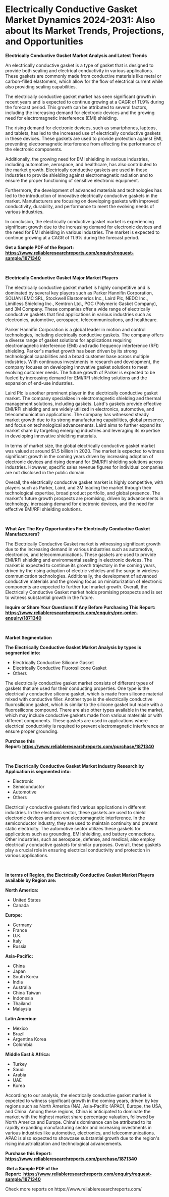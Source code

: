 <p><h1>Electrically Conductive Gasket Market Dynamics 2024-2031: Also about Its Market Trends, Projections, and Opportunities</h1></p><p><strong>Electrically Conductive Gasket Market Analysis and Latest Trends</strong></p>
<p><p>An electrically conductive gasket is a type of gasket that is designed to provide both sealing and electrical conductivity in various applications. These gaskets are commonly made from conductive materials like metal or carbon-filled elastomers, which allow for the flow of electrical current while also providing sealing capabilities.</p><p>The electrically conductive gasket market has seen significant growth in recent years and is expected to continue growing at a CAGR of 11.9% during the forecast period. This growth can be attributed to several factors, including the increasing demand for electronic devices and the growing need for electromagnetic interference (EMI) shielding.</p><p>The rising demand for electronic devices, such as smartphones, laptops, and tablets, has led to the increased use of electrically conductive gaskets in these devices. These gaskets are used to provide protection against EMI, preventing electromagnetic interference from affecting the performance of the electronic components.</p><p>Additionally, the growing need for EMI shielding in various industries, including automotive, aerospace, and healthcare, has also contributed to the market growth. Electrically conductive gaskets are used in these industries to provide shielding against electromagnetic radiation and to ensure the proper functioning of sensitive electronic equipment.</p><p>Furthermore, the development of advanced materials and technologies has led to the introduction of innovative electrically conductive gaskets in the market. Manufacturers are focusing on developing gaskets with improved conductivity, durability, and performance to meet the evolving needs of various industries.</p><p>In conclusion, the electrically conductive gasket market is experiencing significant growth due to the increasing demand for electronic devices and the need for EMI shielding in various industries. The market is expected to continue growing at a CAGR of 11.9% during the forecast period.</p></p>
<p><strong>Get a Sample PDF of the Report:&nbsp; <a href="https://www.reliableresearchreports.com/enquiry/request-sample/1871340">https://www.reliableresearchreports.com/enquiry/request-sample/1871340</a></strong></p>
<p>&nbsp;</p>
<p><strong>Electrically Conductive Gasket Major Market Players</strong></p>
<p><p>The electrically conductive gasket market is highly competitive and is dominated by several key players such as Parker Hannifin Corporation, SOLIANI EMC SRL, Stockwell Elastomerics Inc., Laird Plc, NEDC Inc., Limitless Shielding Inc., Kemtron Ltd., PGC (Polymeric Gasket Company), and 3M Company. These companies offer a wide range of electrically conductive gaskets that find applications in various industries such as electronics, automotive, aerospace, telecommunications, and healthcare.</p><p>Parker Hannifin Corporation is a global leader in motion and control technologies, including electrically conductive gaskets. The company offers a diverse range of gasket solutions for applications requiring electromagnetic interference (EMI) and radio frequency interference (RFI) shielding. Parker's market growth has been driven by its strong technological capabilities and a broad customer base across multiple industries. With continuous investments in research and development, the company focuses on developing innovative gasket solutions to meet evolving customer needs. The future growth of Parker is expected to be fueled by increasing demand for EMI/RFI shielding solutions and the expansion of end-use industries.</p><p>Laird Plc is another prominent player in the electrically conductive gasket market. The company specializes in electromagnetic shielding and thermal management solutions, including gaskets. Laird's gaskets provide effective EMI/RFI shielding and are widely utilized in electronics, automotive, and telecommunication applications. The company has witnessed steady market growth due to its strong manufacturing capabilities, global presence, and focus on technological advancements. Laird aims to further expand its market share by targeting emerging industries and leveraging its expertise in developing innovative shielding materials.</p><p>In terms of market size, the global electrically conductive gasket market was valued at around $1.5 billion in 2020. The market is expected to witness significant growth in the coming years driven by increasing adoption of electronic devices and rising demand for EMI/RFI shielding solutions across industries. However, specific sales revenue figures for individual companies are not disclosed in the public domain.</p><p>Overall, the electrically conductive gasket market is highly competitive, with players such as Parker, Laird, and 3M leading the market through their technological expertise, broad product portfolio, and global presence. The market's future growth prospects are promising, driven by advancements in technology, increasing demand for electronic devices, and the need for effective EMI/RFI shielding solutions.</p></p>
<p>&nbsp;</p>
<p><strong>What Are The Key Opportunities For Electrically Conductive Gasket Manufacturers?</strong></p>
<p><p>The Electrically Conductive Gasket market is witnessing significant growth due to the increasing demand in various industries such as automotive, electronics, and telecommunications. These gaskets are used to provide EMI/RFI shielding and environmental sealing in electronic devices. The market is expected to continue its growth trajectory in the coming years, driven by the rising adoption of electric vehicles and the surge in wireless communication technologies. Additionally, the development of advanced conductive materials and the growing focus on miniaturization of electronic components are expected to further fuel market growth. Overall, the Electrically Conductive Gasket market holds promising prospects and is set to witness substantial growth in the future.</p></p>
<p><strong>Inquire or Share Your Questions If Any Before Purchasing This Report: <a href="https://www.reliableresearchreports.com/enquiry/pre-order-enquiry/1871340">https://www.reliableresearchreports.com/enquiry/pre-order-enquiry/1871340</a></strong></p>
<p>&nbsp;</p>
<p><strong>Market Segmentation</strong></p>
<p><strong>The Electrically Conductive Gasket Market Analysis by types is segmented into:</strong></p>
<p><ul><li>Electrically Conductive Silicone Gasket</li><li>Electrically Conductive Fluorosilicone Gasket</li><li>Others</li></ul></p>
<p><p>The electrically conductive gasket market consists of different types of gaskets that are used for their conducting properties. One type is the electrically conductive silicone gasket, which is made from silicone material mixed with conductive filler. Another type is the electrically conductive fluorosilicone gasket, which is similar to the silicone gasket but made with a fluorosilicone compound. There are also other types available in the market, which may include conductive gaskets made from various materials or with different components. These gaskets are used in applications where electrical conductivity is required to prevent electromagnetic interference or ensure proper grounding.</p></p>
<p><strong>Purchase this Report:&nbsp;<a href="https://www.reliableresearchreports.com/purchase/1871340">https://www.reliableresearchreports.com/purchase/1871340</a></strong></p>
<p>&nbsp;</p>
<p><strong>The Electrically Conductive Gasket Market Industry Research by Application is segmented into:</strong></p>
<p><ul><li>Electronic</li><li>Semiconductor</li><li>Automotive</li><li>Others</li></ul></p>
<p><p>Electrically conductive gaskets find various applications in different industries. In the electronic sector, these gaskets are used to shield electronic devices and prevent electromagnetic interference. In the semiconductor industry, they are used to maintain continuity and prevent static electricity. The automotive sector utilizes these gaskets for applications such as grounding, EMI shielding, and battery connections. Other industries, such as aerospace, defense, and medical, also employ electrically conductive gaskets for similar purposes. Overall, these gaskets play a crucial role in ensuring electrical conductivity and protection in various applications.</p></p>
<p>&nbsp;</p>
<p><strong>In terms of Region, the Electrically Conductive Gasket Market Players available by Region are:</strong></p>
<p>
    <p> <strong> North America: </strong>
        <ul>
            <li>United States</li>
            <li>Canada</li>
        </ul>
        </p> 
    <p> <strong> Europe: </strong>
        <ul>
            <li>Germany</li>
            <li>France</li>
            <li>U.K.</li>
            <li>Italy</li>
            <li>Russia</li>
        </ul>
        </p> 
    <p> <strong> Asia-Pacific: </strong>
        <ul>
            <li>China</li>
            <li>Japan</li>
            <li>South Korea</li>
            <li>India</li>
            <li>Australia</li>
            <li>China Taiwan</li>
            <li>Indonesia</li>
            <li>Thailand</li>
            <li>Malaysia</li>
        </ul>
        </p> 
    <p> <strong> Latin America: </strong>
        <ul>
            <li>Mexico</li>
            <li>Brazil</li>
            <li>Argentina Korea</li>
            <li>Colombia</li>
        </ul>
        </p> 
    <p> <strong> Middle East & Africa: </strong>
        <ul>
            <li>Turkey</li>
            <li>Saudi</li>
            <li>Arabia</li>
            <li>UAE</li>
            <li>Korea</li>
        </ul>
    </p>
    </p>
<p><p>According to our analysis, the electrically conductive gasket market is expected to witness significant growth in the coming years, driven by key regions such as North America (NA), Asia-Pacific (APAC), Europe, the USA, and China. Among these regions, China is anticipated to dominate the market with the highest market share percentage valuation, followed by North America and Europe. China's dominance can be attributed to its rapidly expanding manufacturing sector and increasing investments in various industries like automotive, electronics, and telecommunications. APAC is also expected to showcase substantial growth due to the region's rising industrialization and technological advancements.</p></p>
<p><strong>Purchase this Report: <a href="https://www.reliableresearchreports.com/purchase/1871340">https://www.reliableresearchreports.com/purchase/1871340</a></strong></p>
<p>&nbsp;<strong>Get a Sample PDF of the Report:&nbsp;&nbsp;<a href="https://www.reliableresearchreports.com/enquiry/request-sample/1871340">https://www.reliableresearchreports.com/enquiry/request-sample/1871340</a></strong></p>
<p><strong></strong></p>
<p>Check more reports on https://www.reliableresearchreports.com/</p>